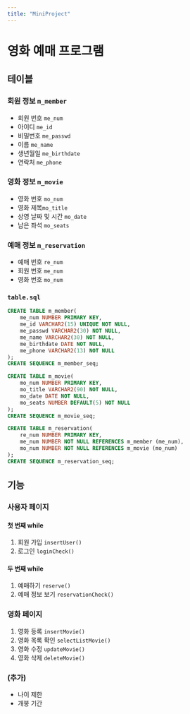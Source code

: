 ```yaml
---
title: "MiniProject"
---
```


# 영화 예매 프로그램

## 테이블

### 회원 정보 `m_member`

- 회원 번호 `me_num`
- 아이디 `me_id`
- 비밀번호 `me_passwd`
- 이름 `me_name`
- 생년월일 `me_birthdate`
- 연락처 `me_phone`

### 영화 정보 `m_movie`

- 영화 번호 `mo_num`
- 영화 제목`mo_title`
- 상영 날짜 및 시간 `mo_date`
- 남은 좌석 `mo_seats`

### 예매 정보 `m_reservation`

- 예매 번호 `re_num`
- 회원 번호 `me_num`
- 영화 번호 `mo_num`

### `table.sql`

```sql
CREATE TABLE m_member(
	me_num NUMBER PRIMARY KEY,
	me_id VARCHAR2(15) UNIQUE NOT NULL,
	me_passwd VARCHAR2(30) NOT NULL,
	me_name VARCHAR2(30) NOT NULL,
	me_birthdate DATE NOT NULL,
	me_phone VARCHAR2(13) NOT NULL
);
CREATE SEQUENCE m_member_seq;

CREATE TABLE m_movie(
	mo_num NUMBER PRIMARY KEY,
	mo_title VARCHAR2(90) NOT NULL,
	mo_date DATE NOT NULL,
	mo_seats NUMBER DEFAULT(5) NOT NULL
);
CREATE SEQUENCE m_movie_seq;

CREATE TABLE m_reservation(
	re_num NUMBER PRIMARY KEY,
	me_num NUMBER NOT NULL REFERENCES m_member (me_num),
	mo_num NUMBER NOT NULL REFERENCES m_movie (mo_num)
);
CREATE SEQUENCE m_reservation_seq;
```

## 기능

### 사용자 페이지

#### 첫 번째 while

1. 회원 가입 `insertUser()`
2. 로그인 `loginCheck()`

#### 두 번째 while

1. 예매하기 `reserve()`
2. 예매 정보 보기 `reservationCheck()`

### 영화 페이지

1. 영화 등록 `insertMovie()`
2. 영화 목록 확인 `selectListMovie()`
3. 영화 수정 `updateMovie()`
4. 영화 삭제 `deleteMovie()`

### (추가)

- 나이 제한
- 개봉 기간